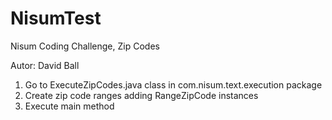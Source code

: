 # NisumTest
Nisum Coding Challenge, Zip Codes

Autor: David Ball

1. Go to ExecuteZipCodes.java class in com.nisum.text.execution package
2. Create zip code ranges adding RangeZipCode instances
3. Execute main method
